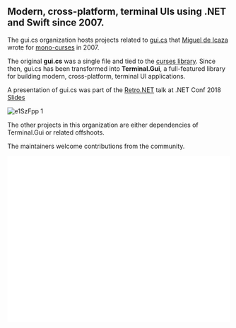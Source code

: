 ## Modern, cross-platform, terminal UIs using .NET and Swift since 2007.

The gui.cs organization hosts projects related to [gui.cs](http://tirania.org/blog/archive/2007/Apr-16.html) that [Miguel de Icaza](https://github.com/migueldeicaza) wrote for [mono-curses](https://github.com/mono/mono-curses) in 2007.

The original **gui.cs** was a single file and tied to the [curses library](https://en.wikipedia.org/wiki/Curses_%28programming_library%29). Since then, gui.cs has been transformed into **Terminal.Gui**, a full-featured library for building modern, cross-platform, terminal UI applications.

A presentation of gui.cs was part of the [Retro.NET](https://channel9.msdn.com/Events/dotnetConf/2018/S313) talk at .NET Conf 2018 [Slides](https://tirania.org/Retro.pdf)

![e1SzFpp 1](https://user-images.githubusercontent.com/585482/182992052-fbe8bc44-eb23-4b89-897d-96ce926677a8.gif)

The other projects in this organization are either dependencies of Terminal.Gui or related offshoots.

The maintainers welcome contributions from the community.

![Metrics](/github-metrics.svg)
